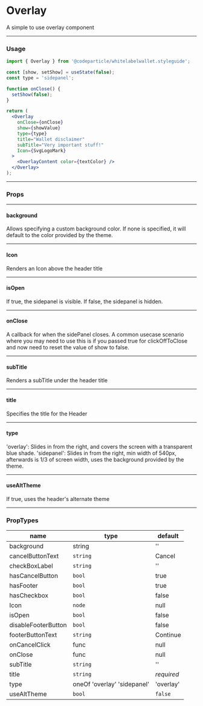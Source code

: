 # Overlay

A simple to use overlay component

----
### Usage

```jsx
import { Overlay } from '@codeparticle/whitelabelwallet.styleguide';

const [show, setShow] = useState(false);
const type = 'sidepanel';

function onClose() {
  setShow(false);
}

return (
  <Overlay
    onClose={onClose}
    show={showValue}
    type={type}
    title="Wallet disclaimer"
    subTitle="Very important stuff!"
    Icon={SvgLogoMark}
  >
    <OverlayContent color={textColor} />
  </Overlay>
);
```

----
### Props

----
#### background

Allows specifying a custom background color. If none is specified, it will default to the color provided by the theme.

----
#### Icon

Renders an Icon above the header title

----
#### isOpen

If true, the sidepanel is visible. If false, the sidepanel is hidden.

----
#### onClose

A callback for when the sidePanel closes. A common usecase scenario where you may need to use this is if you passed true for clickOffToClose and now need to reset the value of show to false.

----
#### subTitle

Renders a subTitle under the header title

----
#### title

Specifies the title for the Header

----
#### type

'overlay': Slides in from the right, and covers the screen with a transparent blue shade.
'sidepanel': Slides in from the right, min width of 540px, afterwards is 1/3 of screen width, uses the background provided by the theme.

----
#### useAltTheme

If true, uses the header's alternate theme

----
### PropTypes

| name | type | default |
| ---- | ---- | ------- |
| background | string | '' |
| cancelButtonText | `string` | Cancel |
| checkBoxLabel | `string` | '' |
| hasCancelButton | `bool` | true |
| hasFooter | `bool` | true |
| hasCheckbox | `bool` | false |
| Icon | `node` | null |
| isOpen | `bool` | false |
| disableFooterButton | `bool` | false |
| footerButtonText | `string` | Continue |
| onCancelClick | func | null |
| onClose | func | null |
| subTitle | `string` | '' |
| title | `string` | *required* |
| type | oneOf 'overlay' 'sidepanel' | 'overlay' |
| useAltTheme | `bool` | `false` |
